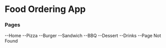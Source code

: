 # Food Ordering App

### Pages

--Home
--Pizza
--Burger
--Sandwich
--BBQ
--Dessert
--Drinks
--Page Not Found
